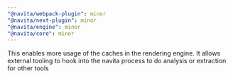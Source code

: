```yaml
---
"@navita/webpack-plugin": minor
"@navita/next-plugin": minor
"@navita/engine": minor
"@navita/core": minor
---
```


This enables more usage of the caches in the rendering engine. It allows external tooling to hook into the navita process to do analysis or extraction for other tools
